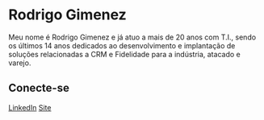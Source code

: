 # Rodrigo Gimenez
Meu nome é Rodrigo Gimenez e já atuo a mais de 20 anos com T.I., sendo os últimos 14 anos dedicados ao desenvolvimento e implantação de soluções relacionadas a CRM e Fidelidade para a indústria, atacado e varejo.

## Conecte-se
[LinkedIn](https://www.linkedin.com/in/gimenez-rodrigo) 
[Site](https://www.lighti.com.br) 
